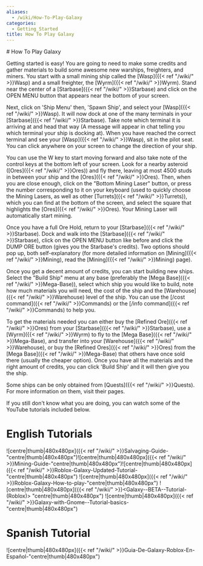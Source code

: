 ```yaml
---
aliases:
  - /wiki/How-To-Play-Galaxy
categories:
  - Getting_Started
title: How To Play Galaxy
---
```


<div class="cardcontainer">
# How To Play Galaxy

Getting started is easy! You are going to need to make some credits and gather materials to build some awesome new warships, freighters, and miners. You start with a small mining ship called the [Wasp]({{< ref "/wiki/" >}}Wasp) and a small freighter, the [Wyrm]({{< ref "/wiki/" >}}Wyrm). Stand near the center of a [Starbase]({{< ref "/wiki/" >}}Starbase) and click on the OPEN MENU button that appears near the bottom of your screen.

Next, click on 'Ship Menu' then, 'Spawn Ship', and select your [Wasp]({{< ref "/wiki/" >}}Wasp). It will now dock at one of the many terminals in your [Starbase]({{< ref "/wiki/" >}}Starbase). Take note which terminal it is arriving at and head that way (A message will appear in chat telling you which terminal your ship is docking at). When you have reached the correct terminal and see your [Wasp]({{< ref "/wiki/" >}}Wasp), sit in the pilot seat. You can click anywhere on your screen to change the direction of your ship.

You can use the W key to start moving forward and also take note of the control keys at the bottom left of your screen. Look for a nearby asteroid ([Ores]({{< ref "/wiki/" >}}Ores)) and fly there, leaving at most 4500 studs in between your ship and the [Ores]({{< ref "/wiki/" >}}Ores). Then, when you are close enough, click on the "Bottom Mining Laser" button, or press the number corresponding to it on your keyboard (used to quickly choose the Mining Lasers, as well as other [Turrets]({{< ref "/wiki/" >}}Turrets)), which you can find at the bottom of the screen, and select the square that highlights the [Ores]({{< ref "/wiki/" >}}Ores). Your Mining Laser will automatically start mining.

Once you have a full Ore Hold, return to your [Starbase]({{< ref "/wiki/" >}}Starbase). Dock and walk into the [Starbase]({{< ref "/wiki/" >}}Starbase), click on the OPEN MENU button like before and click the DUMP ORE button (gives you the Starbase's credits). Two options should pop up, both self-explanatory (for more detailed information on [Mining]({{< ref "/wiki/" >}}Mining), read the [Mining]({{< ref "/wiki/" >}}Mining) page).

Once you get a decent amount of credits, you can start building new ships. Select the "Build Ship" menu at any base (preferably the [Mega Base]({{< ref "/wiki/" >}}Mega-Base)), select which ship you would like to build, note how much materials you will need, the cost of the ship and the [Warehouse]({{< ref "/wiki/" >}}Warehouse) level of the ship. You can use the [/cost command]({{< ref "/wiki/" >}}Commands) or the [/info command]({{< ref "/wiki/" >}}Commands) to help you.

To get the materials needed you can either buy the [Refined Ore]({{< ref "/wiki/" >}}Ores) from your [Starbase]({{< ref "/wiki/" >}}Starbase), use a [Wyrm]({{< ref "/wiki/" >}}Wyrm) to fly to the [Mega Base]({{< ref "/wiki/" >}}Mega-Base), and transfer into your [Warehouse]({{< ref "/wiki/" >}}Warehouse), or buy the [Refined Ores]({{< ref "/wiki/" >}}Ores) from the [Mega Base]({{< ref "/wiki/" >}}Mega-Base) that others have once sold there (usually the cheaper option). Once you have all the materials and the right amount of credits, you can click 'Build Ship' and it will then give you the ship.

Some ships can be only obtained from [Quests]({{< ref "/wiki/" >}}Quests). For more information on them, visit their pages.

If you still don't know what you are doing, you can watch some of the YouTube tutorials included below.

# English Tutorials

![centre|thumb|480x480px]({{< ref "/wiki/" >}}Salvaging-Guide-"centre|thumb|480x480px")![centre|thumb|480x480px]({{< ref "/wiki/" >}}Mining-Guide-"centre|thumb|480x480px")![centre|thumb|480x480px]({{< ref "/wiki/" >}}Roblox-Galaxy-Updated-Tutorial-"centre|thumb|480x480px") ![centre|thumb|480x480px]({{< ref "/wiki/" >}}Roblox-Galaxy-How-to-play-"centre|thumb|480x480px") ![centre|thumb|480x480px]({{< ref "/wiki/" >}}<Galaxy--BETA--Tutorial-(Roblox)> "centre|thumb|480x480px") ![centre|thumb|480x480px]({{< ref "/wiki/" >}}Galaxy-with-Gnome--Tutorial-basics-"centre|thumb|480x480px")

# Spanish Tutorial

![centre|thumb|480x480px]({{< ref "/wiki/" >}}Guia-De-Galaxy-Roblox-En-Español-"centre|thumb|480x480px")

</div>
